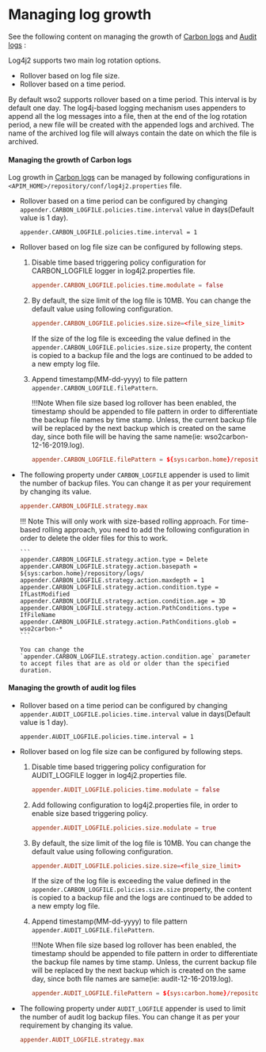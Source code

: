 # Managing log growth

See the following content on managing the growth of [Carbon logs](#managing-the-growth-of-carbon-logs) and [Audit logs](#managing-the-growth-of-audit-log-files) :

Log4j2 supports two main log rotation options.

- Rollover based on log file size.
- Rollover based on a time period.

By default wso2 supports rollover based on a time period. This interval is by default one day. The log4j-based logging mechanism uses appenders to append all the log messages into a file, then at the end of the log rotation period, a new file will be created with the appended logs and archived. The name of the archived log file will always contain the date on which the file is archived.

#### Managing the growth of Carbon logs

Log growth in [Carbon logs]({{base_path}}/administer/product-administration/monitoring/logging/setting-up-logging/#configuring-carbon-logs) can be managed by following configurations in `<APIM_HOME>/repository/conf/log4j2.properties` file.


-   Rollover based on a time period can be configured by changing `appender.CARBON_LOGFILE.policies.time.interval` value in days(Default value is 1 day).

    ``` 
    appender.CARBON_LOGFILE.policies.time.interval = 1
    ```
    
-   Rollover based on log file size can be configured by following steps.

    1.  Disable time based triggering policy configuration for CARBON_LOGFILE logger in log4j2.properties file.
        
           ``` toml
           appender.CARBON_LOGFILE.policies.time.modulate = false
           ```
         
    2.  By default, the size limit of the log file is 10MB. You can change the default value using following configuration.
    
        ```toml
        appender.CARBON_LOGFILE.policies.size.size=<file_size_limit>
        ```
            
        If the size of the log file is exceeding the value defined in the `appender.CARBON_LOGFILE.policies.size.size` property, the content is copied to a backup file and the logs are continued to be added to a new empty log file.  
         
    3.  Append timestamp(MM-dd-yyyy) to file pattern `appender.CARBON_LOGFILE.filePattern`. 
    
        !!!Note
            When file size based log rollover has been enabled, the timestamp should be appended to file pattern in order to differentiate the backup file names by time stamp. Unless, the current backup file will be replaced by the next backup which is created on the same day, since both file  will be having the same name(ie: wso2carbon-12-16-2019.log).
            
     
        ```toml
        appender.CARBON_LOGFILE.filePattern = ${sys:carbon.home}/repository/logs/wso2carbon-%d{MM-dd-yyyy}-%i.log
        ```   

-   The following property under `CARBON_LOGFILE` appender is used to limit the number of backup files.
    You can change it as per your requirement by changing its value.

    ``` toml
    appender.CARBON_LOGFILE.strategy.max   
    ```

    !!! Note
        This will only work with size-based rolling approach. For time-based rolling approach, you need to add the following configuration in order to delete the older files for this to work.

        ```
        appender.CARBON_LOGFILE.strategy.action.type = Delete
        appender.CARBON_LOGFILE.strategy.action.basepath = ${sys:carbon.home}/repository/logs/
        appender.CARBON_LOGFILE.strategy.action.maxdepth = 1
        appender.CARBON_LOGFILE.strategy.action.condition.type = IfLastModified
        appender.CARBON_LOGFILE.strategy.action.condition.age = 3D
        appender.CARBON_LOGFILE.strategy.action.PathConditions.type = IfFileName
        appender.CARBON_LOGFILE.strategy.action.PathConditions.glob = wso2carbon-*
        ```

        You can change the `appender.CARBON_LOGFILE.strategy.action.condition.age` parameter to accept files that are as old or older than the specified duration.

#### Managing the growth of audit log files

-   Rollover based on a time period can be configured by changing `appender.AUDIT_LOGFILE.policies.time.interval` value in days(Default value is 1 day).

    ``` 
    appender.AUDIT_LOGFILE.policies.time.interval = 1
    ```
    
-   Rollover based on log file size can be configured by following steps.

    1.  Disable time based triggering policy configuration for AUDIT_LOGFILE logger in log4j2.properties file.
        
           ``` toml
           appender.AUDIT_LOGFILE.policies.time.modulate = false
           ```
       
    2.  Add following configuration to log4j2.properties file, in order to enable size based triggering policy.

           ``` toml
           appender.AUDIT_LOGFILE.policies.size.modulate = true
           ```
           
    3.  By default, the size limit of the log file is 10MB. You can change the default value using following configuration.
    
        ```toml
        appender.AUDIT_LOGFILE.policies.size.size=<file_size_limit>
        ```
            
        If the size of the log file is exceeding the value defined in the `appender.CARBON_LOGFILE.policies.size.size` property, the content is copied to a backup file and the logs are continued to be added to a new empty log file.  
         
    4.  Append timestamp(MM-dd-yyyy) to file pattern `appender.AUDIT_LOGFILE.filePattern`. 
    
        !!!Note
            When file size based log rollover has been enabled, the timestamp should be appended to file pattern in order to differentiate the backup file names by time stamp. Unless, the current backup file will be replaced by the next backup which is created on the same day, since both file names are same(ie: audit-12-16-2019.log).
            
     
        ```toml
        appender.AUDIT_LOGFILE.filePattern = ${sys:carbon.home}/repository/logs/audit-%d{MM-dd-yyyy}-%i.log
        ```
        
-   The following property under `AUDIT_LOGFILE` appender is used to limit the number of audit log backup files.
    You can change it as per your requirement by changing its value.

    ``` toml
    appender.AUDIT_LOGFILE.strategy.max   
    ```